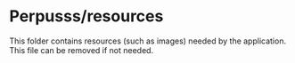 # Perpusss/resources

This folder contains resources (such as images) needed by the application. This file can
be removed if not needed.
